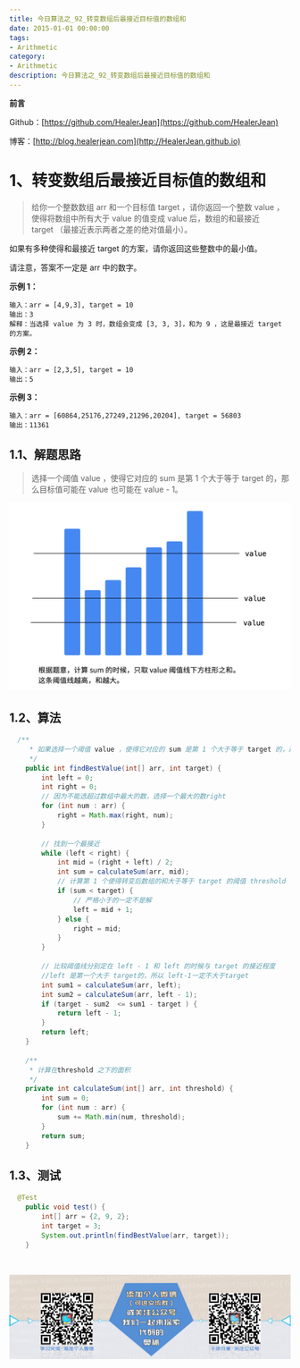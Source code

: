```yaml
---
title: 今日算法之_92_转变数组后最接近目标值的数组和
date: 2015-01-01 00:00:00
tags: 
- Arithmetic
category: 
- Arithmetic
description: 今日算法之_92_转变数组后最接近目标值的数组和
---
```


**前言**     

 Github：[https://github.com/HealerJean](https://github.com/HealerJean)         

 博客：[http://blog.healerjean.com](http://HealerJean.github.io)          



# 1、转变数组后最接近目标值的数组和
> 给你一个整数数组 arr 和一个目标值 target ，请你返回一个整数 value ，使得将数组中所有大于 value 的值变成 value 后，数组的和最接近  target （最接近表示两者之差的绝对值最小）。       

  如果有多种使得和最接近 target 的方案，请你返回这些整数中的最小值。    

  请注意，答案不一定是 arr 中的数字。

**示例 1：**

```
输入：arr = [4,9,3], target = 10
输出：3
解释：当选择 value 为 3 时，数组会变成 [3, 3, 3]，和为 9 ，这是最接近 target 的方案。
```

**示例 2：**

```
输入：arr = [2,3,5], target = 10
输出：5
```

**示例 3：**

```
输入：arr = [60864,25176,27249,21296,20204], target = 56803
输出：11361
```



## 1.1、解题思路 

> 选择一个阈值 value ，使得它对应的 sum 是第 1 个大于等于 target 的，那么目标值可能在 value 也可能在 value - 1。
>



![image-20200617141556933](https://raw.githubusercontent.com/HealerJean/HealerJean.github.io/master/blogImages/image-20200617141556933.png)



## 1.2、算法

```java
  /**
     * 如果选择一个阈值 value ，使得它对应的 sum 是第 1 个大于等于 target 的，那么目标值可能在 value 也可能在 value - 1。
     */
    public int findBestValue(int[] arr, int target) {
        int left = 0;
        int right = 0;
        // 因为不能选超过数组中最大的数，选择一个最大的数right
        for (int num : arr) {
            right = Math.max(right, num);
        }

        // 找到一个最接近
        while (left < right) {
            int mid = (right + left) / 2;
            int sum = calculateSum(arr, mid);
            // 计算第 1 个使得转变后数组的和大于等于 target 的阈值 threshold
            if (sum < target) {
                // 严格小于的一定不是解
                left = mid + 1;
            } else {
                right = mid;
            }
        }

        // 比较阈值线分别定在 left - 1 和 left 的时候与 target 的接近程度
        //left 是第一个大于 target的，所以 left-1一定不大于target
        int sum1 = calculateSum(arr, left);
        int sum2 = calculateSum(arr, left - 1);
        if (target - sum2  <= sum1 - target ) {
            return left - 1;
        }
        return left;
    }

    /**
     * 计算在threshold 之下的面积
     */
    private int calculateSum(int[] arr, int threshold) {
        int sum = 0;
        for (int num : arr) {
            sum += Math.min(num, threshold);
        }
        return sum;
    }
```




## 1.3、测试 

```java
  @Test
    public void test() {
        int[] arr = {2, 9, 2};
        int target = 3;
        System.out.println(findBestValue(arr, target));
    }
```



​          

![ContactAuthor](https://raw.githubusercontent.com/HealerJean/HealerJean.github.io/master/assets/img/artical_bottom.jpg)



<link rel="stylesheet" href="https://unpkg.com/gitalk/dist/gitalk.css">

<script src="https://unpkg.com/gitalk@latest/dist/gitalk.min.js"></script> 
<div id="gitalk-container"></div>    
 <script type="text/javascript">
    var gitalk = new Gitalk({
		clientID: `1d164cd85549874d0e3a`,
		clientSecret: `527c3d223d1e6608953e835b547061037d140355`,
		repo: `HealerJean.github.io`,
		owner: 'HealerJean',
		admin: ['HealerJean'],
		id: 'KIdvBXkluiOwhR6C',
    });
    gitalk.render('gitalk-container');
</script> 
